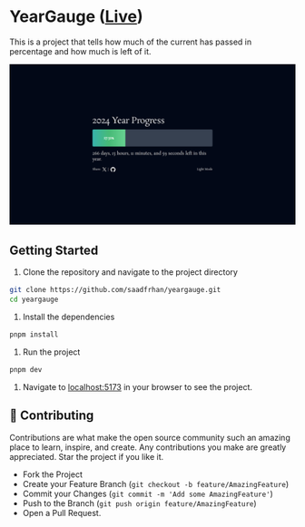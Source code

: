 # YearGauge ([Live](https://yeargauge.vercel.app/))

This is a project that tells how much of the current has passed in percentage and how much is left of it.

<img src="./preview.png" />

## Getting Started

1. Clone the repository and navigate to the project directory

```bash
git clone https://github.com/saadfrhan/yeargauge.git
cd yeargauge
```

1. Install the dependencies

```bash
pnpm install
```

1. Run the project

```bash
pnpm dev
```

1. Navigate to [localhost:5173](http://localhost:5173) in your browser to see the project.

## 🤝 Contributing

Contributions are what make the open source community such an amazing place to learn, inspire, and create. Any contributions you make are greatly appreciated. Star the project if you like it.

- Fork the Project
- Create your Feature Branch (`git checkout -b feature/AmazingFeature`)
- Commit your Changes (`git commit -m 'Add some AmazingFeature'`)
- Push to the Branch (`git push origin feature/AmazingFeature`)
- Open a Pull Request.
